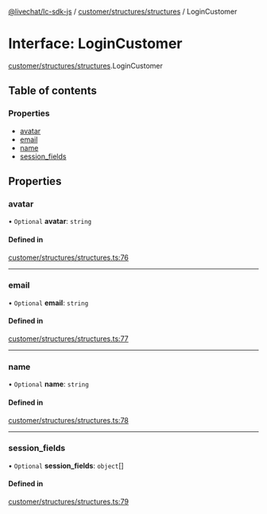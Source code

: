 [@livechat/lc-sdk-js](../README.md) / [customer/structures/structures](../modules/customer_structures_structures.md) / LoginCustomer

# Interface: LoginCustomer

[customer/structures/structures](../modules/customer_structures_structures.md).LoginCustomer

## Table of contents

### Properties

- [avatar](customer_structures_structures.LoginCustomer.md#avatar)
- [email](customer_structures_structures.LoginCustomer.md#email)
- [name](customer_structures_structures.LoginCustomer.md#name)
- [session\_fields](customer_structures_structures.LoginCustomer.md#session_fields)

## Properties

### avatar

• `Optional` **avatar**: `string`

#### Defined in

[customer/structures/structures.ts:76](https://github.com/livechat/lc-sdk-js/blob/25e113d/src/customer/structures/structures.ts#L76)

___

### email

• `Optional` **email**: `string`

#### Defined in

[customer/structures/structures.ts:77](https://github.com/livechat/lc-sdk-js/blob/25e113d/src/customer/structures/structures.ts#L77)

___

### name

• `Optional` **name**: `string`

#### Defined in

[customer/structures/structures.ts:78](https://github.com/livechat/lc-sdk-js/blob/25e113d/src/customer/structures/structures.ts#L78)

___

### session\_fields

• `Optional` **session\_fields**: `object`[]

#### Defined in

[customer/structures/structures.ts:79](https://github.com/livechat/lc-sdk-js/blob/25e113d/src/customer/structures/structures.ts#L79)
